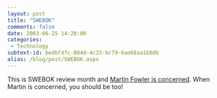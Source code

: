 ```yaml
---
layout: post
title: "SWEBOK"
comments: false
date: 2003-06-25 14:20:00
categories:
 - Technology
subtext-id: bedbf4fc-884d-4c33-bc79-6ae68aa1b8db
alias: /blog/post/SWEBOK.aspx
---
```



This is SWEBOK review month and [Martin Fowler is concerned](http://martinfowler.com/bliki/Swebok.html). When Martin is concerned, you should be too!
